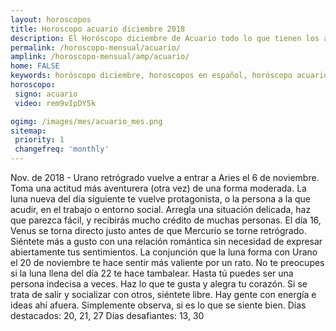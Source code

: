 ```yaml
---
layout: horoscopos
title: Horoscopo acuario diciembre 2018
description: El Horóscopo diciembre de Acuario todo lo que tienen los astros preparados para este mes, amor, trabajo, familia. Todo sobre astrologia, tarot, predicciones. Horoscopo gratis en español, predicciones y astrología.
permalink: /horoscopo-mensual/acuario/
amplink: /horoscopo-mensual/amp/acuario/
home: FALSE
keywords: horóscopo diciembre, horoscopos en español, horóscopo acuario diciembre , horóscopo esperanza gracia, horoscop, horóscopos gratis, horoscopo acuario, Tarot, Astrologia, Zodíaco, acuario, horoscopo gratis, horoscopo del mes 
horoscopo:
 signo: acuario
 video: rem9vIpDY5k

ogimg: /images/mes/acuario_mes.png
sitemap:
 priority: 1
 changefreq: 'monthly'
---
```



Nov. de 2018 - Urano retrógrado vuelve a entrar a Aries el 6 de noviembre. Toma una actitud más aventurera (otra vez) de una forma moderada. La luna nueva del día siguiente te vuelve protagonista, o la persona a la que acudir, en el trabajo o entorno social. Arregla una situación delicada, haz que parezca fácil, y recibirás mucho crédito de muchas personas. 
El día 16, Venus se torna directo justo antes de que Mercurio se torne retrógrado. Siéntete más a gusto con una relación romántica sin necesidad de expresar abiertamente tus sentimientos. La conjunción que la luna forma con Urano el 20 de noviembre te hace sentir más valiente por un rato. 
No te preocupes si la luna llena del día 22 te hace tambalear. Hasta tú puedes ser una persona indecisa a veces. Haz lo que te gusta y alegra tu corazón. Si se trata de salir y socializar con otros, siéntete libre. Hay gente con energía e ideas ahí afuera. Simplemente observa, si es lo que se siente bien. 
Días destacados: 20, 21, 27
Días desafiantes: 13, 30